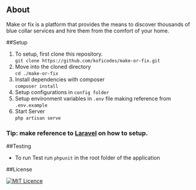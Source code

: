 ## About

Make or fix is a platform that provides the means to discover thousands of blue collar services and hire  them from the comfort of your home.  

##Setup

1. To setup, first clone this repository.  
   ```git clone https://github.com/koficodes/make-or-fix.git ```
2. Move into the cloned directory  
	``` cd ./make-or-fix ```
3. Install dependencies with composer  
	``` composer install ```
4. Setup configurations in ```config folder```  
5. Setup environment variables in ```.env``` file making reference from ```.env.example```
6. Start Server  
   ```php artisan serve```  
### Tip: make reference to [Laravel](https://laravel.com) on how to setup.  

##Testing   
* To run Test run ```phpunit``` in the root folder of the application  

##License  

[![MIT Licence](https://badges.frapsoft.com/os/mit/mit.svg?v=103)](https://opensource.org/licenses/mit-license.php)

